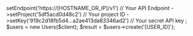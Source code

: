 <?php

use Getapp\Client;
use Getapp\Services\Users;

$client = new Client();

$client
    ->setEndpoint('https://[HOSTNAME_OR_IP]/v1') // Your API Endpoint
    ->setProject('5df5acd0d48c2') // Your project ID
    ->setKey('919c2d18fb5d4...a2ae413da83346ad2') // Your secret API key
;

$users = new Users($client);

$result = $users->create('[USER_ID]');